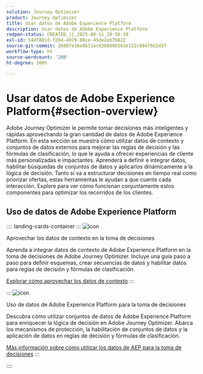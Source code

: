 ```yaml
---
solution: Journey Optimizer
product: Journey Optimizer
title: Usar datos de Adobe Experience Platform
description: Usar datos de Adobe Experience Platform
redpen-status: CREATED_||_2025-08-11_20-56-30
exl-id: 54df881d-f204-4979-89ce-45de2eb7b822
source-git-commit: 2b907a3be8b11ac6308d0b563e122c88478d1d37
workflow-type: ht
source-wordcount: '208'
ht-degree: 100%

---
```


# Usar datos de Adobe Experience Platform{#section-overview}

Adobe Journey Optimizer le permite tomar decisiones más inteligentes y rápidas aprovechando la gran cantidad de datos de Adobe Experience Platform. En esta sección se muestra cómo utilizar datos de contexto y conjuntos de datos externos para mejorar las reglas de decisión y las fórmulas de clasificación, lo que le ayuda a ofrecer experiencias de cliente más personalizadas e impactantes. Aprenderá a definir e integrar datos, habilitar búsquedas de conjuntos de datos y aplicarlos dinámicamente a la lógica de decisión. Tanto si va a estructurar decisiones en tiempo real como priorizar ofertas, estas herramientas le ayudan a que cuente cada interacción. Explore para ver cómo funcionan conjuntamente estos componentes para optimizar los recorridos de los clientes.

## Uso de datos de Adobe Experience Platform

:::: landing-cards-container
:::
![icon](https://cdn.experienceleague.adobe.com/icons/puzzle-piece.svg?lang=es)

Aprovechar los datos de contexto en la toma de decisiones

Aprenda a integrar datos de contexto de Adobe Experience Platform en la toma de decisiones de Adobe Journey Optimizer. Incluye una guía paso a paso para definir esquemas, crear secuencias de datos y habilitar datos para reglas de decisión y fórmulas de clasificación.

[Explorar cómo aprovechar los datos de contexto](../using/experience-decisioning/context-data.md)
:::

:::
![icon](https://cdn.experienceleague.adobe.com/icons/gear.svg?lang=es)

Uso de datos de Adobe Experience Platform para la toma de decisiones

Descubra cómo utilizar conjuntos de datos de Adobe Experience Platform para enriquecer la lógica de decisión en Adobe Journey Optimizer. Abarca los mecanismos de protección, la habilitación de conjuntos de datos y la aplicación de datos en reglas de decisión y fórmulas de clasificación.

[Más información sobre cómo utilizar los datos de AEP para la toma de decisiones](../using/experience-decisioning/aep-data-exd.md)
:::

::::
